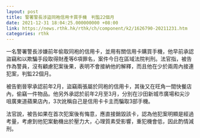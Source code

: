 ```yaml
---
layout: post
title: 警署警長涉盜同袍信用卡買手機　判監22個月
date: 2021-12-31 18:04:25.000000000 +08:00
link: https://news.rthk.hk/rthk/ch/component/k2/1626790-20211231.htm
categories: rthk
---
```


一名警署警長涉嫌前年偷取同袍的信用卡，並用有關信用卡購買手機，他早前承認盜竊和以欺騙手段取得財產等6項罪名，案件今日在區域法院判刑。法官指，被告作為警員，沒有顧慮犯案後果，表明不會接納他的解釋，而且他在少於兩周內接連犯案，判監22個月。

被告劉晉寧承認前年2月，盜竊兩張屬於同袍的信用卡，其後又在旺角一間快餐店內，偷竊一件物品。他另外承認於前年2月至3月，分別在沙田新城市廣場和尖沙咀廣東道蘋果店內，3次訛稱自己是信用卡卡主而騙取3部手機。

法官說，被告如果在首次犯案後有悔意，應直接銷毀該卡，認為他犯案明顯是經過考量，考慮到他犯案動機出於壓力大，心理質素受影響，重犯機會低，因此酌情減刑。
